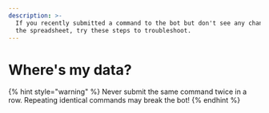 ```yaml
---
description: >-
  If you recently submitted a command to the bot but don't see any changes in
  the spreadsheet, try these steps to troubleshoot.
---
```


# Where's my data?

{% hint style="warning" %}
Never submit the same command twice in a row. Repeating identical commands may break the bot!
{% endhint %}



